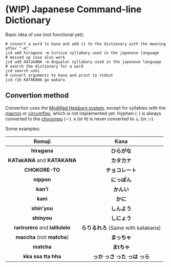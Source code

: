 # (WIP) Japanese Command-line Dictionary

Basic idea of use (not functional yet):

```shell
# convert a word to kana and add it to the dictionary with the meaning after "-m"
jcd add hiragana -m Cursive syllabary used in the japanese language
# messed up case also work
jcd add KATakANA -m Angualar syllabary used in the japanese language
# search the dictionary for a word
jcd search ushi
# convert arguments to kana and print to stdout
jcd r2k KATAKANA ga wakaru
```

## Convertion method

Convertion uses the [Modified Hepburn system][0], except for
syllables with the [macron][1] or [circumflex][2], which is
not implemented yet.
Hyphen (`-`) is always converted to the [chouonpu][3] (`ー`).
`m` (or `M`) is never converted to `ん` (or `ン`).

Some examples:

| Romaji                            | Kana                                |
| :-------------------------------: | :---------------------------------: |
| **hiragana**                      | **ひらがな**                        |
| **KATakANA** and **KATAKANA**     | **カタカナ**                        |
| **CHOKORE-TO**                    | **チョコレート**                    |
| **nippon**                        | **にっぽん**                        |
| **kan'i**                         | **かんい**                          |
| **kani**                          | **かに**                            |
| **shin'you**                      | **しんよう**                        |
| **shinyou**                       | **しにょう**                        |
| **rarirurero** and **lalilulelo** | **らりるれろ** (Same with katakana) |
| **maccha** (not **matcha**)       | **まっちゃ**                        |
| **matcha**                        | **まtちゃ**                         |
| **kka ssa tta hha**               | **っか っさ った っは っら**        |

[0]: https://en.wikipedia.org/wiki/Hepburn_romanization#Variants_of_Hepburn_romanization
[1]: https://en.wikipedia.org/wiki/Macron
[2]: https://en.wikipedia.org/wiki/Circumflex
[3]: https://en.wikipedia.org/wiki/Ch%C5%8Donpu
